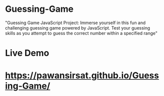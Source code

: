 # Guessing-Game
"Guessing Game JavaScript Project: Immerse yourself in this fun and challenging guessing game powered by JavaScript. Test your guessing skills as you attempt to guess the correct number within a specified range"
# Live Demo
# https://pawansirsat.github.io/Guessing-Game/
